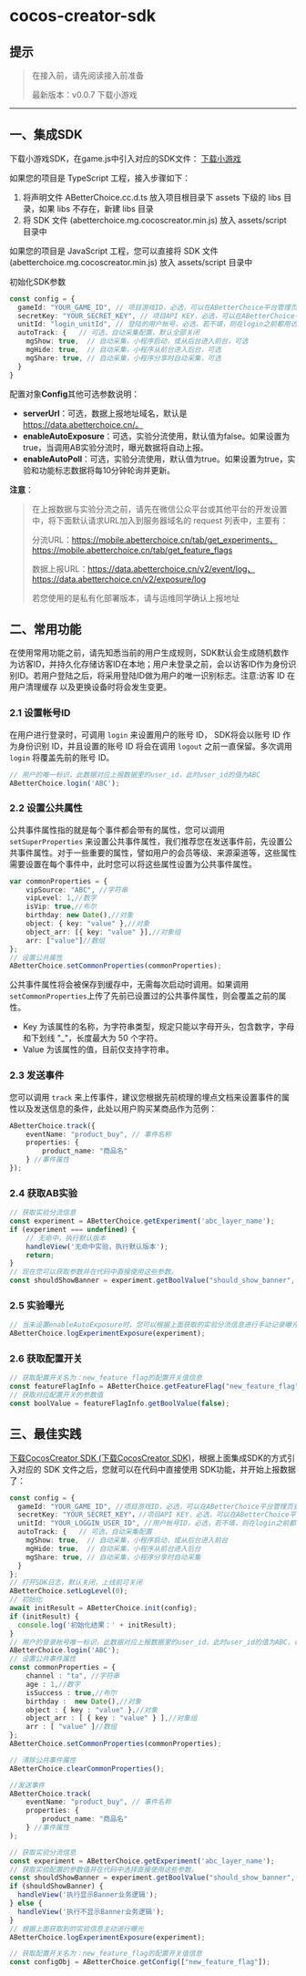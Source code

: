 # cocos-creator-sdk
## 提示

> 在接入前，请先阅读接入前准备
>
> 最新版本：v0.0.7 下载小游戏

------

## 一、集成SDK

下载小游戏SDK，在game.js中引入对应的SDK文件：
[下载小游戏](https://raw.githubusercontent.com/ABetterChoice/mp-sdk/master/abetterchoice.mg.wx.min.js)

如果您的项目是 TypeScript 工程，接入步骤如下：

1. 将声明文件 ABetterChoice.cc.d.ts 放入项目根目录下 assets 下级的 libs 目录，如果 libs 不存在，新建 libs 目录
2. 将 SDK 文件 (abetterchoice.mg.cocoscreator.min.js) 放入 assets/script 目录中

如果您的项目是 JavaScript 工程，您可以直接将 SDK 文件 (abetterchoice.mg.cocoscreator.min.js) 放入 assets/script 目录中

初始化SDK参数

```typescript
const config = {
  gameId: "YOUR_GAME_ID", // 项目游戏ID，必选，可以在ABetterChoice平台管理页查看
  secretKey: "YOUR_SECRET_KEY", // 项目API KEY，必选，可以在ABetterChoice平台管理页查看
  unitId: "login_unitId", // 登陆的用户帐号，必选，若不填，则在login之前都用访客ID做用户ID，可能会导致数据计算有误差
  autoTrack: {   // 可选，自动采集配置，默认全部关闭
    mgShow: true,  // 自动采集，小程序启动，或从后台进入前台，可选
    mgHide: true,  // 自动采集，小程序从前台进入后台，可选
    mgShare: true, // 自动采集，小程序分享时自动采集，可选
  }
}
```

配置对象**Config**其他可选参数说明：

- **serverUrl**：可选，数据上报地址域名，默认是 https://data.abetterchoice.cn/。
- **enableAutoExposure**：可选，实验分流使用，默认值为false。如果设置为true，当调用AB实验分流时，曝光数据将自动上报。
- **enableAutoPoll**：可选，实验分流使用，默认值为true。如果设置为true，实验和功能标志数据将每10分钟轮询并更新。

**注意**：

> 在上报数据与实验分流之前，请先在微信公众平台或其他平台的开发设置中，将下面默认请求URL加入到服务器域名的 request 列表中，主要有：
>
> 分流URL：https://mobile.abetterchoice.cn/tab/get_experiments、https://mobile.abetterchoice.cn/tab/get_feature_flags
>
> 数据上报URL：https://data.abetterchoice.cn/v2/event/log、https://data.abetterchoice.cn/v2/exposure/log
>
> 若您使用的是私有化部署版本，请与运维同学确认上报地址

## 二、常用功能

在使用常用功能之前，请先知悉当前的用户生成规则，SDK默认会生成随机数作为访客ID，并持久化存储访客ID在本地；用户未登录之前，会以访客ID作为身份识别ID。若用户登陆之后，将采用登陆ID做为用户的唯一识别标志。注意:访客 ID 在用户清理缓存 以及更换设备时将会发生变更。

### 2.1 设置帐号ID

在用户进行登录时，可调用 `login` 来设置用户的账号 ID， SDK将会以账号 ID 作为身份识别 ID，并且设置的账号 ID 将会在调用 `logout` 之前一直保留。多次调用 `login` 将覆盖先前的账号 ID。

```typescript
// 用户的唯一标识，此数据对应上报数据里的user_id，此时user_id的值为ABC
ABetterChoice.login('ABC');
```

### 2.2 设置公共属性

公共事件属性指的就是每个事件都会带有的属性，您可以调用 `setSuperProperties` 来设置公共事件属性，我们推荐您在发送事件前，先设置公共事件属性。对于一些重要的属性，譬如用户的会员等级、来源渠道等，这些属性需要设置在每个事件中，此时您可以将这些属性设置为公共事件属性。

```typescript
var commonProperties = {
  	vipSource: "ABC", //字符串
  	vipLevel: 1,//数字
  	isVip: true,//布尔
  	birthday: new Date(),//对象
  	object: { key: "value" },//对象
  	object_arr: [{ key: "value" }],//对象组
  	arr: ["value"]//数组
};
// 设置公共属性
ABetterChoice.setCommonProperties(commonProperties);
```

公共事件属性将会被保存到缓存中，无需每次启动时调用。如果调用 `setCommonProperties`上传了先前已设置过的公共事件属性，则会覆盖之前的属性。

- Key 为该属性的名称，为字符串类型，规定只能以字母开头，包含数字，字母和下划线 "_"，长度最大为 50 个字符。
- Value 为该属性的值，目前仅支持字符串。

### 2.3 发送事件

您可以调用 `track` 来上传事件，建议您根据先前梳理的埋点文档来设置事件的属性以及发送信息的条件，此处以用户购买某商品作为范例：

```typescript
ABetterChoice.track({
    eventName: "product_buy", // 事件名称
    properties: {
        product_name: "商品名"
    } //事件属性
});
```

### 2.4 获取AB实验

```typescript
// 获取实验分流信息
const experiment = ABetterChoice.getExperiment('abc_layer_name');
if (experiment === undefined) {
	// 无命中，执行默认版本
	handleView('无命中实验，执行默认版本');
	return;
}
// 现在您可以获取参数并在代码中直接使用这些参数。
const shouldShowBanner = experiment.getBoolValue("should_show_banner", true);
```

### 2.5 实验曝光

```typescript
// 当未设置enableAutoExposure时，您可以根据上面获取的实验分流信息进行手动记录曝光
ABetterChoice.logExperimentExposure(experiment);
```

### 2.6 获取配置开关

```typescript
// 获取配置开关名为：new_feature_flag的配置开关值信息
const featureFlagInfo = ABetterChoice.getFeatureFlag("new_feature_flag");
// 获取对应配置开关的参数值
const boolValue = featureFlagInfo.getBoolValue(false);
```

## 三、最佳实践

[下载CocosCreator SDK (下载CocosCreator SDK)](https://download.thinkingdata.cn/client/release/ta_mg_sdk.zip)，根据上面集成SDK的方式引入对应的 SDK 文件之后，您就可以在代码中直接使用 SDK功能，并开始上报数据了：

```typescript
const config = {
  gameId: "YOUR_GAME_ID", //项目游戏ID，必选，可以在ABetterChoice平台管理页查看
  secretKey: "YOUR_SECRET_KEY"，//项目API KEY，必选，可以在ABetterChoice平台管理页查看
  unitId: "YOUR_LOGGIN_USER_ID", //用户帐号ID，必选，若不填，则在login之前都用访客ID做用户ID，可能会导致数据计算有误差
  autoTrack: {   // 可选，自动采集配置
    mgShow: true,  // 自动采集，小程序启动，或从后台进入前台
    mgHide: true,  // 自动采集，小程序从前台进入后台
    mgShare: true, // 自动采集，小程序分享时自动采集
  }
};
// 打开SDK日志，默认关闭，上线前可关闭
ABetterChoice.setLogLevel(0);
// 初始化
await initResult = ABetterChoice.init(config);
if (initResult) {
  console.log('初始化结果：' + initResult);
}
// 用户的登录帐号唯一标识，此数据对应上报数据里的user_id，此时user_id的值为ABC，相当于配置初始化参数unitId，若上面配置初始化参数已填，可不使用
ABetterChoice.login('ABC');
// 设置公共事件属性
const commonProperties = {
    channel : "ta", //字符串
    age : 1,//数字
    isSuccess : true,//布尔
    birthday :  new Date(),//对象
    object : { key : "value" },//对象
    object_arr : [ { key : "value" } ],//对象组
    arr : [ "value" ]//数组
};
ABetterChoice.setCommonProperties(commonProperties);

// 清除公共事件属性
ABetterChoice.clearCommonProperties();

//发送事件
ABetterChoice.track(
    eventName: "product_buy", // 事件名称
    properties: {
        product_name: "商品名"
    } //事件属性
);

// 获取实验分流信息
const experiment = ABetterChoice.getExperiment('abc_layer_name');
// 获取实验配置的参数值并在代码中选择直接使用这些参数。
const shouldShowBanner = experiment.getBoolValue("should_show_banner", true);
if (shouldShowBanner) {
  handleView('执行显示Banner业务逻辑');
} else {
  handleView('执行不显示Banner业务逻辑');
}
// 根据上面获取到的实验信息主动进行曝光
ABetterChoice.logExperimentExposure(experiment);

// 获取配置开关名为：new_feature_flag的配置开关值信息
const configObj = ABetterChoice.getConfig(["new_feature_flag"]);
```

